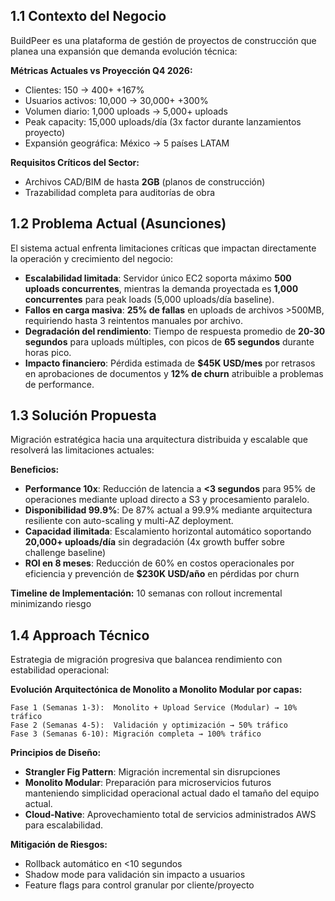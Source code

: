 ## **1.1 Contexto del Negocio**

BuildPeer es una plataforma de gestión de proyectos de construcción que planea una expansión que demanda evolución técnica:

**Métricas Actuales vs Proyección Q4 2026:**

- Clientes: 150 → 400+ +167%
- Usuarios activos: 10,000 → 30,000+ +300%
- Volumen diario: 1,000 uploads → 5,000+ uploads
- Peak capacity: 15,000 uploads/día (3x factor durante lanzamientos proyecto)
- Expansión geográfica: México → 5 países LATAM

**Requisitos Críticos del Sector:**
- Archivos CAD/BIM de hasta **2GB** (planos de construcción)
- Trazabilidad completa para auditorías de obra

## **1.2 Problema Actual (Asunciones)**

El sistema actual enfrenta limitaciones críticas que impactan directamente la operación y crecimiento del negocio:

- **Escalabilidad limitada**: Servidor único EC2 soporta máximo **500 uploads concurrentes**, mientras la demanda proyectada es **1,000 concurrentes** para peak loads (5,000 uploads/día baseline).
- **Fallos en carga masiva**: **25% de fallas** en uploads de archivos >500MB, requiriendo hasta 3 reintentos manuales por archivo.
- **Degradación del rendimiento**: Tiempo de respuesta promedio de **20-30 segundos** para uploads múltiples, con picos de **65 segundos** durante horas pico.
- **Impacto financiero**: Pérdida estimada de **$45K USD/mes** por retrasos en aprobaciones de documentos y **12% de churn** atribuible a problemas de performance.

## **1.3 Solución Propuesta**

Migración estratégica hacia una arquitectura distribuida y escalable que resolverá las limitaciones actuales:

**Beneficios:**

- **Performance 10x**: Reducción de latencia a **<3 segundos** para 95% de operaciones mediante upload directo a S3 y procesamiento paralelo.
- **Disponibilidad 99.9%**: De 87% actual a 99.9% mediante arquitectura resiliente con auto-scaling y multi-AZ deployment.
- **Capacidad ilimitada**: Escalamiento horizontal automático soportando **20,000+ uploads/día** sin degradación (4x growth buffer sobre challenge baseline)
- **ROI en 8 meses**: Reducción de 60% en costos operacionales por eficiencia y prevención de **$230K USD/año** en pérdidas por churn

**Timeline de Implementación:** 10 semanas con rollout incremental minimizando riesgo

## **1.4 Approach Técnico**

Estrategia de migración progresiva que balancea rendimiento con estabilidad operacional:

**Evolución Arquitectónica de Monolito a Monolito Modular por capas:**
```
Fase 1 (Semanas 1-3):  Monolito + Upload Service (Modular) → 10% tráfico
Fase 2 (Semanas 4-5):  Validación y optimización → 50% tráfico  
Fase 3 (Semanas 6-10): Migración completa → 100% tráfico
```

**Principios de Diseño:**

- **Strangler Fig Pattern**: Migración incremental sin disrupciones
- **Monolito Modular**: Preparación para microservicios futuros manteniendo simplicidad operacional actual dado el tamaño del equipo actual.
- **Cloud-Native**: Aprovechamiento total de servicios administrados AWS para escalabilidad.

**Mitigación de Riesgos:**

- Rollback automático en <10 segundos
- Shadow mode para validación sin impacto a usuarios
- Feature flags para control granular por cliente/proyecto
